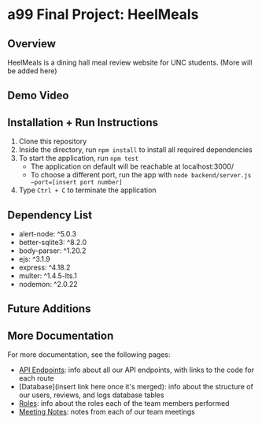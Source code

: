 # a99 Final Project: HeelMeals

## Overview

HeelMeals is a dining hall meal review website for UNC students. (More will be added here)

## Demo Video
	

## Installation + Run Instructions

1. Clone this repository
2. Inside the directory, run `npm install` to install all required dependencies
3. To start the application, run `npm test`
	- The application on default will be reachable at localhost:3000/
	- To choose a different port, run the app with `node backend/server.js —port=[insert port number]`
4. Type `Ctrl + C` to terminate the application


## Dependency List
- alert-node: ^5.0.3
- better-sqlite3: ^8.2.0
- body-parser: ^1.20.2
- ejs: ^3.1.9
- express: ^4.18.2
- multer: ^1.4.5-lts.1
- nodemon: ^2.0.22


## Future Additions


## More Documentation

For more documentation, see the following pages:
- [API Endpoints](https://github.com/comp426-2023-spring/a99-TeamNoTeam/blob/373f1874ef0ce8124457eb02fd9c61234241478c/docs/api_endpoints.md): info about all our API endpoints, with links to the code for each route
- [Database](insert link here once it's merged): info about the structure of our users, reviews, and logs database tables
- [Roles](https://github.com/comp426-2023-spring/a99-TeamNoTeam/blob/373f1874ef0ce8124457eb02fd9c61234241478c/docs/roles.md): info about the roles each of the team members performed
- [Meeting Notes](https://github.com/comp426-2023-spring/a99-TeamNoTeam/blob/373f1874ef0ce8124457eb02fd9c61234241478c/docs/meeting_notes.md): notes from each of our team meetings 
